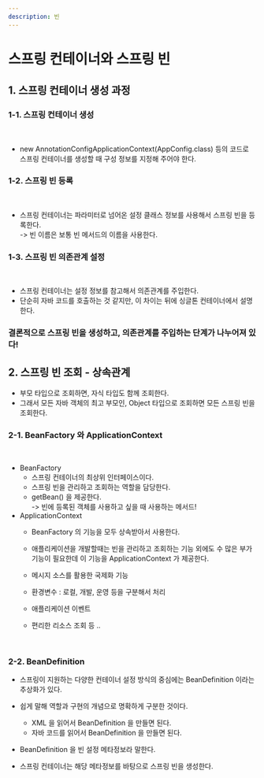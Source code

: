 ```yaml
---
description: 빈
---
```


# 스프링 컨테이너와 스프링 빈

## 1. 스프링 컨테이너 생성 과정

### 1-1. 스프링 컨테이너 생성

<figure><img src="../../.gitbook/assets/스크린샷 2023-05-29 19.53.46.png" alt=""><figcaption></figcaption></figure>

* new AnnotationConfigApplicationContext(AppConfig.class) 등의 코드로 스프링 컨테이너를 생성할 때 구성 정보를 지정해 주어야 한다.&#x20;

### 1-2. 스프링 빈 등록

<figure><img src="../../.gitbook/assets/스크린샷 2023-05-29 19.54.40.png" alt=""><figcaption></figcaption></figure>

* 스프링 컨테이너는 파라미터로 넘어온 설정 클래스 정보를 사용해서 스프링 빈을 등록한다. \
  \-> 빈 이름은 보통 빈 메서드의 이름을 사용한다.&#x20;

### 1-3. 스프링 빈 의존관계 설정&#x20;

<figure><img src="../../.gitbook/assets/스크린샷 2023-05-29 19.56.12.png" alt=""><figcaption></figcaption></figure>

* 스프링 컨테이너는 설정 정보를 참고해서 의존관계를 주입한다.&#x20;
* 단순히 자바 코드를 호출하는 것 같지만, 이 차이는 뒤에 싱글톤 컨테이너에서 설명한다.&#x20;

### 결론적으로 스프링 빈을 생성하고, 의존관계를 주입하는 단계가 나누어져 있다!

## 2. 스프링 빈 조회 - 상속관계

* 부모 타입으로 조회하면, 자식 타입도 함께 조회한다.&#x20;
* 그래서 모든 자바 객체의 최고 부모인, Object 타입으로 조회하면 모든 스프링 빈을 조회한다.

### 2-1. BeanFactory 와 ApplicationContext

<figure><img src="../../.gitbook/assets/스크린샷 2023-05-29 19.59.24.png" alt=""><figcaption></figcaption></figure>

* BeanFactory
  * 스프링 컨테이너의 최상위 인터페이스이다.&#x20;
  * 스프링 빈을 관리하고 조회하는 역할을 담당한다.
  * getBean() 을 제공한다. \
    \-> 빈에 등록된 객체를 사용하고 싶을 때 사용하는 메서드!
* ApplicationContext
  * BeanFactory 의 기능을 모두 상속받아서 사용한다.
  * 애플리케이션을 개발할때는 빈을 관리하고 조회하는 기능 외에도 수 많은 부가기능이 필요한데 이 기능을 ApplicationContext 가 제공한다.
  * 메시지 소스를 활용한 국제화 기능
  * 환경변수 : 로컬, 개발, 운영 등을 구분해서 처리
  * 애플리케이션 이벤트
  *   편리한 리소스 조회 등 ..

      <figure><img src="../../.gitbook/assets/스크린샷 2023-05-29 20.01.55.png" alt=""><figcaption></figcaption></figure>

### 2-2. BeanDefinition

* 스프링이 지원하는 다양한 컨테이너 설정 방식의 중심에는 BeanDefinition 이라는 추상화가 있다.
* 쉽게 말해 역할과 구현의 개념으로 명확하게 구분한 것이다.
  * XML 을 읽어서 BeanDefinition 을 만들면 된다.
  * 자바 코드를 읽어서 BeanDefinition 을 만들면 된다.
* BeanDefinition 을 빈 설정 메타정보라 말한다.&#x20;
*   스프링 컨테이너는 해당 메타정보를 바탕으로 스프링 빈을 생성한다.&#x20;

    <figure><img src="../../.gitbook/assets/스크린샷 2023-05-29 20.06.33.png" alt=""><figcaption></figcaption></figure>
